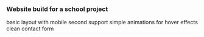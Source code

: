 ### Website build for a school project
basic layout with mobile second support
simple animations for hover effects
clean contact form
